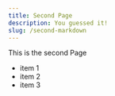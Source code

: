```yaml
---
title: Second Page
description: You guessed it!
slug: /second-markdown
---
```


This is the second Page


- item 1
- item 2
- item 3